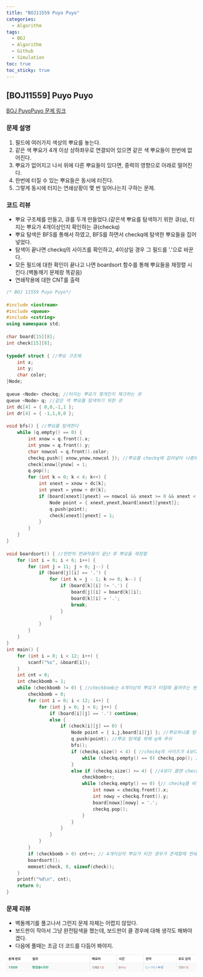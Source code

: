 ```yaml
---
title: "BOJ11559 Puyo Puyo"
categories:
  - Algorithm
tags:
  - BOJ
  - Algorithm
  - Github
  - Simulation
toc: true
toc_sticky: true
---
```


## [BOJ11559] Puyo Puyo

[BOJ PuyoPuyo 문제 링크](https://www.acmicpc.net/problem/11559)

### 문제 설명
1. 필드에 여러가지 색상의 뿌요를 놓는다.
2. 같은 색 뿌요가 4개 이상 상하좌우로 연결되어 있으면 같은 색 뿌요들이 한번에 없어진다.
3. 뿌요가 없어지고 나서 위에 다른 뿌요들이 있다면, 중력의 영향으로 아래로 떨어진다.
4. 한번에 터질 수 있는 뿌요들은 동시에 터진다.
5. 그렇게 동시에 터지는 연쇄상황이 몇 번 일어나는지 구하는 문제.

### 코드 리뷰
* 뿌요 구조체를 만들고, 큐를 두개 만들었다.(같은색 뿌요를 탐색하기 위한 큐(q), 터지는 뿌요가 4개이상인지 확인하는 큐(checkq)
* 뿌요 탐색은 BFS를 통해서 하였고, BFS를 하면서 checkq에 탐색한 뿌요들을 집어 넣었다.
* 탐색이 끝나면 checkq의 사이즈를 확인하고, 4이상일 경우 그 필드를 '.'으로 바꾼다.
* 모든 필드에 대한 확인이 끝나고 나면 boardsort 함수를 통해 뿌요들을 재정렬 시킨다.(벽돌깨기 문제랑 똑같음)
* 연쇄작용에 대한 CNT를 출력

``` cpp
/* BOJ 11559 Puyo Puyo*/

#include <iostream>
#include <queue>
#include <cstring>
using namespace std;

char board[15][8];
int check[15][8];

typedef struct { //뿌요 구조체
	int x;
	int y;
	char color;
}Node;

queue <Node> checkq; //터지는 뿌요가 몇개인지 체크하는 큐
queue <Node> q; //같은 색 뿌요를 탐색하기 위한 큐
int dc[4] = { 0,0,-1,1 };
int dr[4] = { -1,1,0,0 };

void bfs() { //뿌요를 탐색한다
	while (q.empty() == 0) {
		int xnow = q.front().x;
		int ynow = q.front().y;
		char nowcol = q.front().color;
		checkq.push({ xnow,ynow,nowcol }); //뿌요를 checkq에 집어넣어 나중에 몇개의 뿌요를 탐색했는지 개수파악
		check[xnow][ynow] = 1;
		q.pop();
		for (int k = 0; k < 4; k++) {
			int xnext = xnow + dc[k];
			int ynext = ynow + dr[k];
			if (board[xnext][ynext] == nowcol && xnext >= 0 && xnext < 12 && ynext >= 0 && ynext < 6 && check[xnext][ynext] == 0) {
				Node point = { xnext,ynext,board[xnext][ynext]};
				q.push(point);
				check[xnext][ynext] = 1;
			}
		}
	}
}

void boardsort() { //한번의 연쇄작용이 끝난 후 뿌요들 재정렬
	for (int i = 0; i < 6; i++) {
		for (int j = 11; j > 0; j--) {
			if (board[j][i] == '.') {
				for (int k = j - 1; k >= 0; k--) {
					if (board[k][i] != '.') {
						board[j][i] = board[k][i];
						board[k][i] = '.';
						break;
					}
				}
			}
		}
	}
}
int main() {
	for (int i = 0; i < 12; i++) {
		scanf("%s", &board[i]);
	}
	int cnt = 0;
	int checkbomb = 1;
	while (checkbomb != 0) { //checkbomb는 4개이상의 뿌요가 터질때 올려주는 변수
		checkbomb = 0;
		for (int i = 0; i < 12; i++) {
			for (int j = 0; j < 6; j++) {
				if (board[i][j] == '.') continue;
				else {
					if (check[i][j] == 0) {
						Node point = { i,j,board[i][j] }; //뿌요하나를 탐색하기 위해 정보입력
						q.push(point); //뿌요 탐색을 위해 q에 푸쉬
						bfs();
						if (checkq.size() < 4) { //checkq의 사이즈가 4보다 작을땐 어떠한 변화도 없다
							while (checkq.empty() == 0) checkq.pop(); //pop만 하면됨
						}
						else if (checkq.size() >= 4) { //4보다 클땐 checkbomb 올려줘서 4개이상 뿌요가 터졋다는 걸 표시
							checkbomb++;
							while (checkq.empty() == 0) {// checkq를 비우면서 보드판도 . 으로 바꿔준다
								int nowx = checkq.front().x;
								int nowy = checkq.front().y;
								board[nowx][nowy] = '.';
								checkq.pop();
							}
						}
					}
				}
			}
		}
		if (checkbomb > 0) cnt++; // 4개이상의 뿌요가 터진 경우가 존재할때 연쇄폭발 한번 증가
		boardsort();
		memset(check, 0, sizeof(check));
	}
	printf("%d\n", cnt);
	return 0;
}
```

### 문제 리뷰
* 벽돌깨기를 풀고나서 그런지 문제 자체는 어렵지 않았다.
* 보드판이 작아서 그냥 완전탐색을 했는데, 보드판이 클 경우에 대해 생각도 해봐야겠다.
* 다음에 풀때는 조금 더 코드를 다듬어 봐야지.

![](/assets/img/Algorithm/BOJ11559.png)
